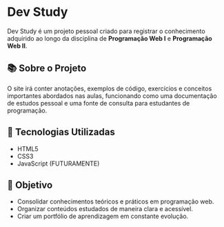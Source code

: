 # Dev Study

Dev Study é um projeto pessoal criado para registrar o conhecimento adquirido ao longo da disciplina de **Programação Web I** e **Programação Web II**.

## 📚 Sobre o Projeto

O site irá conter anotações, exemplos de código, exercícios e conceitos importantes abordados nas aulas, funcionando como uma documentação de estudos pessoal e uma fonte de consulta para estudantes de programação.

## 🚀 Tecnologias Utilizadas

- HTML5
- CSS3
- JavaScript (FUTURAMENTE)

## 🎯 Objetivo

- Consolidar conhecimentos teóricos e práticos em programação web.
- Organizar conteúdos estudados de maneira clara e acessível.
- Criar um portfólio de aprendizagem em constante evolução.
